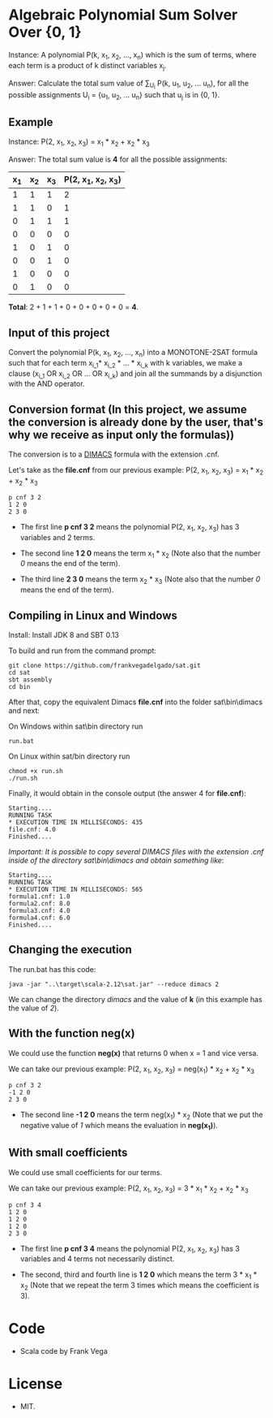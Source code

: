 # Algebraic Polynomial Sum Solver Over {0, 1}

Instance: A polynomial P(k, x<sub>1</sub>, x<sub>2</sub>, ..., x<sub>n</sub>) which is the sum of terms, where each term is a product of k distinct variables x<sub>j</sub>.

Answer: Calculate the total sum value of &sum;<sub>U<sub>i</sub></sub> P(k, u<sub>1</sub>, u<sub>2</sub>, ... u<sub>n</sub>), for all the possible assignments U<sub>i</sub> = {u<sub>1</sub>, u<sub>2</sub>, ... u<sub>n</sub>} such that u<sub>j</sub> is in {0, 1}.
 
Example
----- 

Instance: P(2, x<sub>1</sub>, x<sub>2</sub>, x<sub>3</sub>) = x<sub>1</sub> * x<sub>2</sub> + x<sub>2</sub> * x<sub>3</sub>

Answer: The total sum value is **4** for all the possible assignments:

|  x<sub>1</sub>    |  x<sub>2</sub>  |  x<sub>3</sub>   |      P(2, x<sub>1</sub>, x<sub>2</sub>, x<sub>3</sub>)        |
| ----------------- | ----------------| ---------------- | ---------------------------------------------------------- |
|         1         |         1       |          1       |        2                                                   |
|         1         |         1       |          0       |        1                                                   |
|         0         |         1       |          1       |        1                                                   |
|         0         |         0       |          0       |        0                                                   |
|         1         |         0       |          1       |        0                                                   |
|         0         |         0       |          1       |        0                                                   |
|         1         |         0       |          0       |        0                                                   |
|         0         |         1       |          0       |        0                                                   |

**Total**: 2 + 1 + 1 + 0 + 0 + 0 + 0 + 0  = **4**.

Input of this project
-----

Convert the polynomial P(k, x<sub>1</sub>, x<sub>2</sub>, ..., x<sub>n</sub>) into a MONOTONE-2SAT formula such that for each term x<sub>i_1</sub>* x<sub>i_2</sub> * ... * x<sub>i_k</sub> with k variables, we make a clause (x<sub>i_1</sub> OR x<sub>i_2</sub> OR ... OR x<sub>i_k</sub>) and join all the summands by a disjunction with the AND operator.

Conversion format (In this project, we assume the conversion is already done by the user, that's why we receive as input only the formulas))
-----

The conversion is to a [DIMACS](http://www.satcompetition.org/2009/format-benchmarks2009.html) formula with the extension .cnf. 
  
Let's take as the **file.cnf** from our previous example: P(2, x<sub>1</sub>, x<sub>2</sub>, x<sub>3</sub>) = x<sub>1</sub> * x<sub>2</sub> + x<sub>2</sub> * x<sub>3</sub>
```  
p cnf 3 2
1 2 0
2 3 0  
```  

- The first line **p cnf 3 2** means the polynomial P(2, x<sub>1</sub>, x<sub>2</sub>, x<sub>3</sub>) has 3 variables and 2 terms.

- The second line **1 2 0** means the term x<sub>1</sub> * x<sub>2</sub> (Note also that the number *0* means the end of the term).

- The third line **2 3 0** means the term x<sub>2</sub> * x<sub>3</sub> (Note also that the number *0* means the end of the term).

Compiling in Linux and Windows
-----

Install: Install JDK 8 and SBT 0.13

To build and run from the command prompt:

```
git clone https://github.com/frankvegadelgado/sat.git
cd sat
sbt assembly
cd bin
```

After that, copy the equivalent Dimacs **file.cnf** into the folder sat\bin\dimacs and next:

On Windows within sat\bin directory run

```
run.bat
```

On Linux within sat/bin directory run

```
chmod +x run.sh
./run.sh
```

Finally, it would obtain in the console output (the answer 4 for **file.cnf**):

```
Starting....
RUNNING TASK
* EXECUTION TIME IN MILLISECONDS: 435
file.cnf: 4.0
Finished....
```

*Important: It is possible to copy several DIMACS files with the extension .cnf inside of the directory sat\bin\dimacs and obtain something like*:

```
Starting....
RUNNING TASK
* EXECUTION TIME IN MILLISECONDS: 565
formula1.cnf: 1.0
formula2.cnf: 8.0
formula3.cnf: 4.0
formula4.cnf: 6.0
Finished....
```

Changing the execution
-----

The run.bat has this code:

```
java -jar "..\target\scala-2.12\sat.jar" --reduce dimacs 2
```

We can change the directory *dimacs* and the value of **k** (in this example has the value of *2*).

With the function neg(x)
-----

We could use the function **neg(x)** that returns 0 when x = 1 and vice versa.

We can take our previous example: P(2, x<sub>1</sub>, x<sub>2</sub>, x<sub>3</sub>) = neg(x<sub>1</sub>) * x<sub>2</sub> + x<sub>2</sub> * x<sub>3</sub>
```  
p cnf 3 2
-1 2 0
2 3 0  
```  

- The second line **-1 2 0** means the term neg(x<sub>1</sub>) * x<sub>2</sub> (Note that we put the negative value of *1* which means the evaluation in **neg(x<sub>1</sub>)**).

With small coefficients 
-----

We could use small coefficients for our terms.

We can take our previous example: P(2, x<sub>1</sub>, x<sub>2</sub>, x<sub>3</sub>) = 3 * x<sub>1</sub> * x<sub>2</sub> + x<sub>2</sub> * x<sub>3</sub>
```  
p cnf 3 4
1 2 0
1 2 0
1 2 0
2 3 0  
```  

- The first line **p cnf 3 4** means the polynomial P(2, x<sub>1</sub>, x<sub>2</sub>, x<sub>3</sub>) has 3 variables and 4 terms not necessarily distinct.

- The second, third and fourth line is **1 2 0** which means the term 3 * x<sub>1</sub> * x<sub>2</sub> (Note that we repeat the term 3 times which means the coefficient is 3).


# Code

- Scala code by Frank Vega

# License
- MIT.
